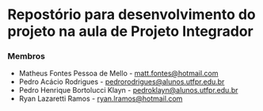 # Repostório para desenvolvimento do projeto na aula de Projeto Integrador

### Membros
- Matheus Fontes Pessoa de Mello - matt.fontes@hotmail.com
- Pedro Acácio Rodrigues - pedrorodrigues@alunos.utfpr.edu.br
- Pedro Henrique Bortolucci Klayn - pedroklayn@alunos.utfpr.edu.br
- Ryan Lazaretti Ramos - ryan.lramos@hotmail.com
